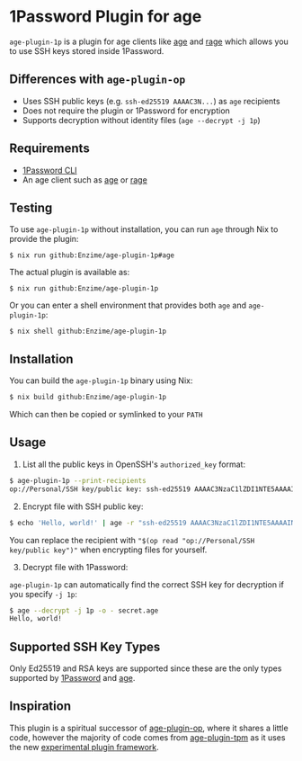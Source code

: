 # 1Password Plugin for age

`age-plugin-1p` is a plugin for age clients like [age](https://github.com/FiloSottile/age/)
and [rage](https://github.com/str4d/rage) which allows you to use SSH keys stored inside 1Password.

## Differences with `age-plugin-op`

- Uses SSH public keys (e.g. `ssh-ed25519 AAAAC3N...`) as `age` recipients
- Does not require the plugin or 1Password for encryption
- Supports decryption without identity files (`age --decrypt -j 1p`)

## Requirements

- [1Password CLI](https://1password.com/downloads/command-line/)
- An age client such as [age](https://github.com/FiloSottile/age/) or [rage](https://github.com/str4d/rage)

## Testing

To use `age-plugin-1p` without installation, you can run `age` through Nix to provide the plugin:

```
$ nix run github:Enzime/age-plugin-1p#age
```

The actual plugin is available as:

```
$ nix run github:Enzime/age-plugin-1p
```

Or you can enter a shell environment that provides both `age` and `age-plugin-1p`:

```
$ nix shell github:Enzime/age-plugin-1p
```

## Installation

You can build the `age-plugin-1p` binary using Nix:

```sh
$ nix build github:Enzime/age-plugin-1p
```

Which can then be copied or symlinked to your `PATH`


## Usage

1. List all the public keys in OpenSSH's `authorized_key` format:

```sh
$ age-plugin-1p --print-recipients
op://Personal/SSH key/public key: ssh-ed25519 AAAAC3NzaC1lZDI1NTE5AAAAINKZfejb9htpSB5K9p0RuEowErkba2BMKaze93ZVkQIE
```

2. Encrypt file with SSH public key:

```sh
$ echo 'Hello, world!' | age -r "ssh-ed25519 AAAAC3NzaC1lZDI1NTE5AAAAINKZfejb9htpSB5K9p0RuEowErkba2BMKaze93ZVkQIE" -o secret.age
```

You can replace the recipient with `"$(op read "op://Personal/SSH key/public key")"` when encrypting files for yourself.

3. Decrypt file with 1Password:

`age-plugin-1p` can automatically find the correct SSH key for decryption if you specify `-j 1p`:

```sh
$ age --decrypt -j 1p -o - secret.age
Hello, world!
```

## Supported SSH Key Types

Only Ed25519 and RSA keys are supported since these are the only types supported by [1Password](https://developer.1password.com/docs/ssh/agent/#eligible-keys) and [age](https://github.com/FiloSottile/age/blob/482cf6fc9babd3ab06f6606762aac10447222201/agessh/agessh.go#L5-L7).

## Inspiration

This plugin is a spiritual successor of [age-plugin-op](https://github.com/bromanko/age-plugin-op), where it shares a little code, however the majority of code comes from [age-plugin-tpm](https://github.com/Foxboron/age-plugin-tpm/) as it uses the new [experimental plugin framework](https://github.com/FiloSottile/age/pull/580).
